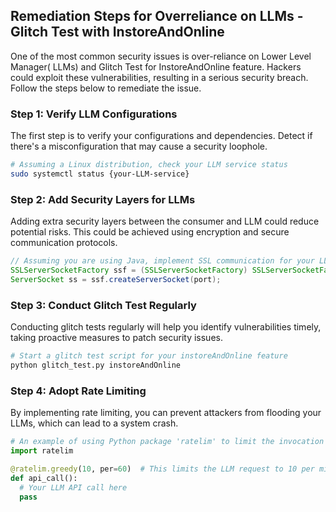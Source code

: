 

## Remediation Steps for Overreliance on LLMs - Glitch Test with InstoreAndOnline

One of the most common security issues is over-reliance on Lower Level Manager( LLMs) and Glitch Test for InstoreAndOnline feature. Hackers could exploit these vulnerabilities, resulting in a serious security breach. Follow the steps below to remediate the issue.

### Step 1: Verify LLM Configurations

The first step is to verify your configurations and dependencies. Detect if there's a misconfiguration that may cause a security loophole.

```bash
# Assuming a Linux distribution, check your LLM service status
sudo systemctl status {your-LLM-service}
```

### Step 2: Add Security Layers for LLMs

Adding extra security layers between the consumer and LLM could reduce potential risks. This could be achieved using encryption and secure communication protocols.

```java
// Assuming you are using Java, implement SSL communication for your LLM
SSLServerSocketFactory ssf = (SSLServerSocketFactory) SSLServerSocketFactory.getDefault();
ServerSocket ss = ssf.createServerSocket(port);
```

### Step 3: Conduct Glitch Test Regularly

Conducting glitch tests regularly will help you identify vulnerabilities timely, taking proactive measures to patch security issues.

```bash
# Start a glitch test script for your instoreAndOnline feature
python glitch_test.py instoreAndOnline
```

### Step 4: Adopt Rate Limiting

By implementing rate limiting, you can prevent attackers from flooding your LLMs, which can lead to a system crash.

```python
# An example of using Python package 'ratelim' to limit the invocation
import ratelim

@ratelim.greedy(10, per=60)  # This limits the LLM request to 10 per minute
def api_call():
  # Your LLM API call here
  pass
```